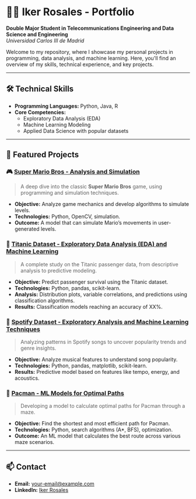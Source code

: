 # 👨‍💻 Iker Rosales - Portfolio

**Double Major Student in Telecommunications Engineering and Data Science and Engineering**  
*Universidad Carlos III de Madrid*

Welcome to my repository, where I showcase my personal projects in programming, data analysis, and machine learning. Here, you'll find an overview of my skills, technical experience, and key projects.

---

## 🛠️ Technical Skills

- **Programming Languages:** Python, Java, R
- **Core Competencies:**  
  - Exploratory Data Analysis (EDA)
  - Machine Learning Modeling
  - Applied Data Science with popular datasets

---

## 📂 Featured Projects

### 🎮 [Super Mario Bros - Analysis and Simulation](link-to-project)
> A deep dive into the classic **Super Mario Bros** game, using programming and simulation techniques.

- **Objective:** Analyze game mechanics and develop algorithms to simulate levels.
- **Technologies:** Python, OpenCV, simulation.
- **Outcome:** A model that can simulate Mario’s movements in user-generated levels.

### 🚢 [Titanic Dataset - Exploratory Data Analysis (EDA) and Machine Learning](link-to-project)
> A complete study on the Titanic passenger data, from descriptive analysis to predictive modeling.

- **Objective:** Predict passenger survival using the Titanic dataset.
- **Technologies:** Python, pandas, scikit-learn.
- **Analysis:** Distribution plots, variable correlations, and predictions using classification algorithms.
- **Results:** Classification models reaching an accuracy of XX%.

### 🎵 [Spotify Dataset - Exploratory Analysis and Machine Learning Techniques](link-to-project)
> Analyzing patterns in Spotify songs to uncover popularity trends and genre insights.

- **Objective:** Analyze musical features to understand song popularity.
- **Technologies:** Python, pandas, matplotlib, scikit-learn.
- **Results:** Predictive model based on features like tempo, energy, and acoustics.

### 👾 [Pacman - ML Models for Optimal Paths](link-to-project)
> Developing a model to calculate optimal paths for Pacman through a maze.

- **Objective:** Find the shortest and most efficient path for Pacman.
- **Technologies:** Python, search algorithms (A*, BFS), optimization.
- **Outcome:** An ML model that calculates the best route across various maze scenarios.

---

## 📫 Contact

- **Email:** [your-email@example.com](mailto:your-email@example.com)
- **LinkedIn:** [Iker Rosales](link-to-linkedin)
